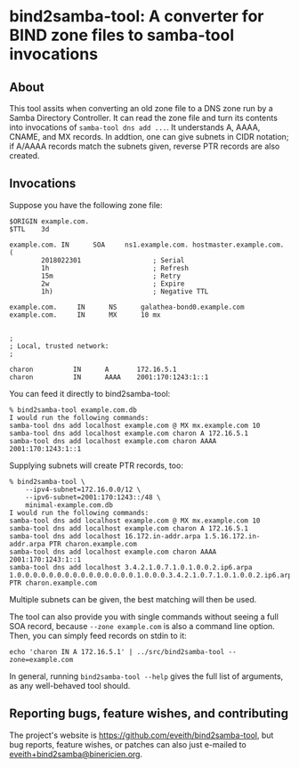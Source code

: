 # bind2samba-tool: A converter for BIND zone files to samba-tool invocations

## About

This tool assits when converting an old zone file to a DNS zone run by a Samba
Directory Controller. It can read the zone file and turn its contents into
invocations of `samba-tool dns add ...`. It understands A, AAAA, CNAME, and MX
records. In addtion, one can give subnets in CIDR notation; if A/AAAA records
match the subnets given, reverse PTR records are also created.

## Invocations

Suppose you have the following zone file:

    $ORIGIN example.com.
    $TTL    3d

    example.com. IN      SOA     ns1.example.com. hostmaster.example.com.
    (
            2018022301                  ; Serial
            1h                          ; Refresh
            15m                         ; Retry
            2w                          ; Expire
            1h)                         ; Negative TTL

    example.com.     IN      NS      galathea-bond0.example.com
    example.com.     IN      MX      10 mx


    ;
    ; Local, trusted network:
    ;

    charon          IN      A       172.16.5.1
    charon          IN      AAAA    2001:170:1243:1::1

You can feed it directly to bind2samba-tool:

    % bind2samba-tool example.com.db
    I would run the following commands:
    samba-tool dns add localhost example.com @ MX mx.example.com 10
    samba-tool dns add localhost example.com charon A 172.16.5.1
    samba-tool dns add localhost example.com charon AAAA 2001:170:1243:1::1

Supplying subnets will create PTR records, too:

    % bind2samba-tool \
        --ipv4-subnet=172.16.0.0/12 \
        --ipv6-subnet=2001:170:1243::/48 \
        minimal-example.com.db
    I would run the following commands:
    samba-tool dns add localhost example.com @ MX mx.example.com 10
    samba-tool dns add localhost example.com charon A 172.16.5.1
    samba-tool dns add localhost 16.172.in-addr.arpa 1.5.16.172.in-addr.arpa PTR charon.example.com
    samba-tool dns add localhost example.com charon AAAA 2001:170:1243:1::1
    samba-tool dns add localhost 3.4.2.1.0.7.1.0.1.0.0.2.ip6.arpa 1.0.0.0.0.0.0.0.0.0.0.0.0.0.0.0.1.0.0.0.3.4.2.1.0.7.1.0.1.0.0.2.ip6.arpa PTR charon.example.com

Multiple subnets can be given, the best matching will then be used. 

The tool can also provide you with single commands without seeing a full SOA
record, because `--zone example.com` is also a command line option. Then, you
can simply feed records on stdin to it:

    echo 'charon IN A 172.16.5.1' | ../src/bind2samba-tool --zone=example.com

In general, running `bind2samba-tool --help` gives the full list of arguments,
as any well-behaved tool should.

## Reporting bugs, feature wishes, and contributing

The project's website is https://github.com/eveith/bind2samba-tool, but
bug reports, feature wishes, or patches can also just e-mailed to
<eveith+bind2samba@binericien.org>.
